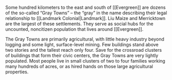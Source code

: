Some hundred kilometers to the east and south of [[Evergreen]] are dozens of the so-called “Gray Towns” – the “gray” in the name describing their legal relationship to [[Landmark Colonial|Landmark]]. Liu Maize and Merricktown are the largest of these settlements. They serve as social hubs for the uncounted, noncitizen population that lives around [[Evergreen]].

The Gray Towns are primarily agricultural, with little heavy industry beyond logging and some light, surface-level mining. Few buildings stand above two stories and the tallest reach only four. Save for the crossroad clusters of buildings that form their civic centers, the Gray Towns are very lightly populated. Most people live in small clusters of two to four families working many hundreds of acres, or as hired hands on those large agricultural properties.